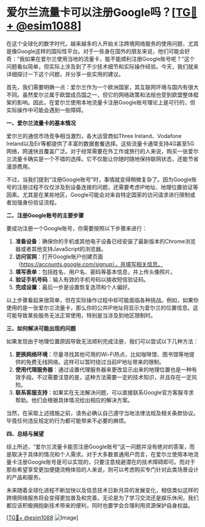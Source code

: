 # 爱尔兰流量卡可以注册Google吗？[[TG💪+ @esim1088](https://t.me/s/esim1088)]

在这个全球化的数字时代，越来越多的人开始关注跨境网络服务的使用问题，尤其是像Google这样的国际性平台。对于一些身在国外的朋友来说，他们可能会好奇：“我如果在爱尔兰使用当地的流量卡，能不能顺利注册Google账号呢？”这个问题看似简单，但实际上涉及到了不少技术细节和实际操作经验。今天，我们就来详细探讨一下这个问题，并分享一些实用的建议。

首先，我们需要明确一点：爱尔兰作为一个欧洲国家，其互联网环境与国内有很大不同。虽然爱尔兰属于欧盟成员国之一，但它的网络政策和法规也受到欧盟整体框架的影响。因此，在爱尔兰使用本地流量卡注册Google账号理论上是可行的，但实际操作中可能会遇到一些障碍。

**一、爱尔兰流量卡的基本情况**

爱尔兰的通信市场竞争相当激烈，各大运营商如Three Ireland、Vodafone Ireland以及Eir等都提供了丰富的数据套餐选择。这些流量卡通常支持4G甚至5G网络，网速快且覆盖广泛。对于经常需要在外工作或旅行的人来说，购买一张爱尔兰流量卡确实是一个不错的选择。它不仅能让你随时随地保持联网状态，还能节省漫游费用。

不过，当我们提到“注册Google账号”时，事情就变得稍微复杂了。因为Google账号的注册过程不仅仅涉及到设备连接的问题，还需要考虑IP地址、地理位置验证等因素。尤其是在某些地区，Google可能会对来自特定国家的访问请求进行限制或者加强身份验证流程。

**二、注册Google账号的主要步骤**

要成功注册一个Google账号，你需要按照以下步骤来进行：

1. **准备设备**：确保你的手机或其他电子设备已经安装了最新版本的Chrome浏览器或者其他支持JavaScript的浏览器。
2. **访问官网**：打开Google账户创建页面（https://accounts.google.com/signup），并填写相关信息。
3. **填写表单**：包括姓名、用户名、密码等基本信息，并上传头像照片。
4. **验证手机号码**：输入有效的手机号码以接收短信验证码。
5. **完成设置**：最后一步是设置恢复选项和个人偏好。

以上步骤看起来很简单，但在实际操作过程中却可能面临各种挑战。例如，如果你使用的是一张爱尔兰流量卡，那么你的公共IP地址将显示为爱尔兰的位置信息。这可能导致某些服务无法正常使用，特别是当涉及到地区限制时。

**三、如何解决可能出现的问题**

如果发现由于地理位置原因导致无法顺利完成注册，我们可以尝试以下几种方法：

1. **更换网络环境**：尽量寻找其他可用的Wi-Fi热点，比如咖啡馆、图书馆等地提供的免费无线网络。这样可以暂时绕过当前IP地址带来的限制。
2. **使用代理服务器**：通过设置代理服务器来更改显示出来的地理位置也是一种有效手段。不过需要注意的是，这种方法需要一定的技术知识，并且存在一定风险。
3. **联系客服支持**：如果实在无法解决问题，可以直接联系Google官方客服寻求帮助。他们会根据具体情况给出相应的解决方案。

当然，在采取上述措施之前，请务必确认自己遵守当地法律法规及相关条款协议。毕竟任何违反规定的行为都可能带来不必要的麻烦。

**四、总结与展望**

综上所述，“爱尔兰流量卡能否注册Google账号”这一问题并没有绝对的答案，而是取决于具体的情况和个人需求。对于大多数普通用户而言，在爱尔兰使用本地流量卡注册Google账号是可以实现的，只要注意规避潜在的技术障碍即可。而对于那些希望享受更加便捷流畅体验的人来说，则可以考虑购买专门针对此类场景设计的产品和服务。

未来随着全球化进程不断加快以及信息技术日新月异的发展变化，相信类似这样的跨境网络服务将会变得更加普及和完善。无论是为了学习交流还是娱乐休闲，我们都应该积极拥抱新技术带来的便利，同时也要学会合理利用资源保护自身权益。

[[TG💪+ @esim1088](https://t.me/s/esim1088) ![Image](https://i.postimg.cc/4NQfJmqS/Snipaste-2025-05-13-00-14-12.png)]